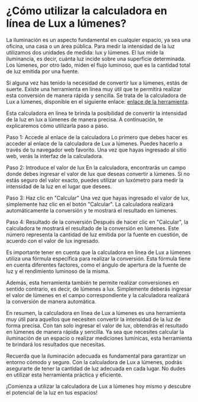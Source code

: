 ¿Cómo utilizar la calculadora en línea de Lux a lúmenes?
========================================================

La iluminación es un aspecto fundamental en cualquier espacio, ya sea una oficina, una casa o un área pública. Para medir la intensidad de la luz utilizamos dos unidades de medida: lux y lúmenes. El lux mide la iluminancia, es decir, cuánta luz incide sobre una superficie determinada. Los lúmenes, por otro lado, miden el flujo luminoso, que es la cantidad total de luz emitida por una fuente.

Si alguna vez has tenido la necesidad de convertir lux a lúmenes, estás de suerte. Existe una herramienta en línea muy útil que te permitirá realizar esta conversión de manera rápida y sencilla. Se trata de la calculadora de Lux a lúmenes, disponible en el siguiente enlace: [enlace de la herramienta](https://www.onlinecalculatorsfree.com/es/tools/lux-to-lumen-calculator.html).

Esta calculadora en línea te brinda la posibilidad de convertir la intensidad de la luz en lux a lúmenes de manera precisa. A continuación, te explicaremos cómo utilizarla paso a paso.

Paso 1: Accede al enlace de la calculadora Lo primero que debes hacer es acceder al enlace de la calculadora de Lux a lúmenes. Puedes hacerlo a través de tu navegador web favorito. Una vez que hayas ingresado al sitio web, verás la interfaz de la calculadora.

Paso 2: Introduce el valor de lux En la calculadora, encontrarás un campo donde debes ingresar el valor de lux que deseas convertir a lúmenes. Si no estás seguro del valor exacto, puedes utilizar un luxómetro para medir la intensidad de la luz en el lugar que desees.

Paso 3: Haz clic en "Calcular" Una vez que hayas ingresado el valor de lux, simplemente haz clic en el botón "Calcular". La calculadora realizará automáticamente la conversión y te mostrará el resultado en lúmenes.

Paso 4: Resultado de la conversión Después de hacer clic en "Calcular", la calculadora te mostrará el resultado de la conversión en lúmenes. Este número representa la cantidad de luz emitida por la fuente en cuestión, de acuerdo con el valor de lux ingresado.

Es importante tener en cuenta que la calculadora en línea de Lux a lúmenes utiliza una fórmula específica para realizar la conversión. Esta fórmula tiene en cuenta diferentes factores, como el ángulo de apertura de la fuente de luz y el rendimiento luminoso de la misma.

Además, esta herramienta también te permite realizar conversiones en sentido contrario, es decir, de lúmenes a lux. Simplemente deberás ingresar el valor de lúmenes en el campo correspondiente y la calculadora realizará la conversión de manera automática.

En resumen, la calculadora en línea de Lux a lúmenes es una herramienta muy útil para aquellos que necesiten convertir la intensidad de la luz de forma precisa. Con tan solo ingresar el valor de lux, obtendrás el resultado en lúmenes de manera rápida y sencilla. Ya sea que necesites calcular la iluminación de un espacio o realizar mediciones lumínicas, esta herramienta te brindará los resultados que necesitas.

Recuerda que la iluminación adecuada es fundamental para garantizar un entorno cómodo y seguro. Con la calculadora de Lux a lúmenes, podrás asegurarte de tener la cantidad de luz adecuada en cada lugar. No dudes en utilizar esta herramienta práctica y eficiente.

¡Comienza a utilizar la calculadora de Lux a lúmenes hoy mismo y descubre el potencial de la luz en tus espacios!